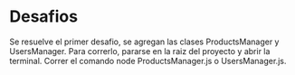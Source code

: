 # Desafios
Se resuelve el primer desafio, se agregan las clases ProductsManager y UsersManager. Para correrlo, pararse en la raiz del proyecto y abrir la terminal. Correr el comando node ProductsManager.js o UsersManager.js.
